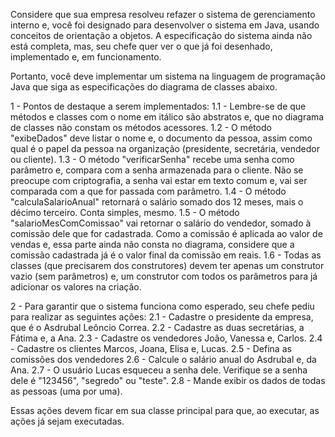 Considere que sua empresa resolveu refazer o sistema de gerenciamento interno e, você foi designado para desenvolver o sistema em Java, usando conceitos de orientação a objetos. A especificação do sistema ainda não está completa, mas, seu chefe quer ver o que já foi desenhado, implementado e, em funcionamento.

Portanto, você deve implementar um sistema na linguagem de programação Java que siga as especificações do diagrama de classes abaixo.







 
1 - Pontos de destaque a serem implementados:
1.1 - Lembre-se de que métodos e classes com o nome em itálico são abstratos e, que no diagrama de classes não constam os métodos acessores.
1.2 - O método "exibeDados" deve listar o nome e, o documento da pessoa, assim como qual é o papel da pessoa na organização (presidente, secretária, vendedor ou cliente).
1.3 - O método "verificarSenha" recebe uma senha como parâmetro e, compara com a senha armazenada para o cliente. Não se preocupe com criptografia, a senha vai estar em texto comum e, vai ser comparada com a que for passada com parâmetro.
1.4 - O método "calculaSalarioAnual" retornará o salário somado dos 12 meses, mais o décimo terceiro. Conta simples, mesmo.
1.5 - O método "salarioMesComComissao" vai retornar o salário do vendedor, somado à comissão dele que for cadastrada. Como a comissão é aplicada ao valor de vendas e, essa parte ainda não consta no diagrama, considere que a comissão cadastrada já é o valor final da comissão em reais.
1.6 - Todas as classes (que precisarem dos construtores) devem ter apenas um construtor vazio (sem parâmetros) e, um construtor com todos os parâmetros para já adicionar os valores na criação.
 
2 - Para garantir que o sistema funciona como esperado, seu chefe pediu para realizar as seguintes ações:
2.1 - Cadastre o presidente da empresa, que é o Asdrubal Leôncio Correa.
2.2 - Cadastre as duas secretárias, a Fátima e, a Ana.
2.3 - Cadastre os vendedores João, Vanessa e, Carlos.
2.4 - Cadastre os clientes Marcos, Joana, Elisa e, Lucas.
2.5 - Defina as comissões dos vendedores
2.6 - Calcule o salário anual do Asdrubal e, da Ana.
2.7 - O usuário Lucas esqueceu a senha dele. Verifique se a senha dele é "123456", "segredo" ou "teste".
2.8 - Mande exibir os dados de todas as pessoas (uma por uma).
 
Essas ações devem ficar em sua classe principal para que, ao executar, as ações já sejam executadas.
 
